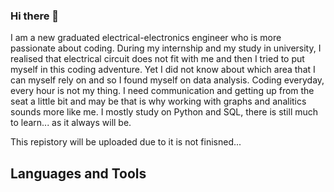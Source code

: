### Hi there 👋

I am a new graduated electrical-electronics engineer who is more passionate about coding. During my internship and my study in university, I realised that electrical circuit does not fit with me and then I tried to put myself in this coding adventure. Yet I did not know about which area that I can myself rely on and so I found myself on data analysis. Coding everyday, every hour is not my thing. I need communication and getting up from the seat a little bit and may be that is why working with graphs and analitics sounds more like me. I mostly study on Python and SQL, there is still much to learn... as it always will be.

This repistory will be uploaded due to it is not finisned...

## Languages and Tools

<!--
**Norveks/Norveks** is a ✨ _special_ ✨ repository because its `README.md` (this file) appears on your GitHub profile.

Here are some ideas to get you started:

- 🔭 I’m currently working on ...
- 🌱 I’m currently learning ...
- 👯 I’m looking to collaborate on ...
- 🤔 I’m looking for help with ...
- 💬 Ask me about ...
- 📫 How to reach me: ...
- 😄 Pronouns: ...
- ⚡ Fun fact: ...
-->
